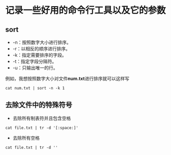# 记录一些好用的命令行工具以及它的参数

## sort

- -n：按照数字大小进行排序。
- -r：以相反的顺序进行排序。
- -k：指定需要排序的字段。
- -t：指定字段分隔符。
- -u：只输出唯一的行。

例如，我想按照数字大小对文件**num.txt**进行排序就可以这样写

```shell
cat num.txt | sort -n -k 1
```

## 去除文件中的特殊符号

- 去除所有制表符并且包含空格

```shell
cat file.txt | tr -d '[:space:]'
```

- 去除所有空格

```shell
cat file.txt | tr -d ''
```
